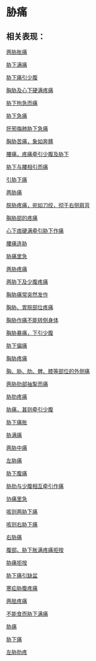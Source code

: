 # 胁痛## 相关表现： [两胁胀痛](https://www.gmzyjc.com/search/result?wd=两胁胀痛)[胁下满痛](https://www.gmzyjc.com/search/result?wd=胁下满痛)[胁下痛引少腹](https://www.gmzyjc.com/search/result?wd=胁下痛引少腹)[胸胁及心下硬满疼痛](https://www.gmzyjc.com/search/result?wd=胸胁及心下硬满疼痛)[胁下拘急而痛](https://www.gmzyjc.com/search/result?wd=胁下拘急而痛)[胁下急痛](https://www.gmzyjc.com/search/result?wd=胁下急痛)[肝邪侮肺胁下急痛](https://www.gmzyjc.com/search/result?wd=肝邪侮肺胁下急痛)[胸胁苦痛，象如奔豚](https://www.gmzyjc.com/search/result?wd=胸胁苦痛，象如奔豚)[腰痛，疼痛牵引少腹及胁下](https://www.gmzyjc.com/search/result?wd=腰痛，疼痛牵引少腹及胁下)[胁下与腰相引而痛](https://www.gmzyjc.com/search/result?wd=胁下与腰相引而痛)[引胁下痛](https://www.gmzyjc.com/search/result?wd=引胁下痛)[两胁痛](https://www.gmzyjc.com/search/result?wd=两胁痛)[脘胁疼痛，宛如刀绞，彻于右侧肩背](https://www.gmzyjc.com/search/result?wd=脘胁疼痛，宛如刀绞，彻于右侧肩背)[胸胁部的疼痛](https://www.gmzyjc.com/search/result?wd=胸胁部的疼痛)[心下痞硬满牵引胁下作痛](https://www.gmzyjc.com/search/result?wd=心下痞硬满牵引胁下作痛)[腰痛连胁](https://www.gmzyjc.com/search/result?wd=腰痛连胁)[胁痛里急](https://www.gmzyjc.com/search/result?wd=胁痛里急)[两胁疼痛](https://www.gmzyjc.com/search/result?wd=两胁疼痛)[两胁下及少腹疼痛](https://www.gmzyjc.com/search/result?wd=两胁下及少腹疼痛)[胸胁痛常突然发作](https://www.gmzyjc.com/search/result?wd=胸胁痛常突然发作)[胸胁、胃脘部位疼痛](https://www.gmzyjc.com/search/result?wd=胸胁、胃脘部位疼痛)[胸胁作痛不能转侧身体](https://www.gmzyjc.com/search/result?wd=胸胁作痛不能转侧身体)[胸胁暴痛，下引少腹](https://www.gmzyjc.com/search/result?wd=胸胁暴痛，下引少腹)[胁下偏痛](https://www.gmzyjc.com/search/result?wd=胁下偏痛)[胸胁疼痛](https://www.gmzyjc.com/search/result?wd=胸胁疼痛)[胸、胁、肋、髀、膝等部位的外侧痛](https://www.gmzyjc.com/search/result?wd=胸、胁、肋、髀、膝等部位的外侧痛)[两胁肋部抽掣而痛](https://www.gmzyjc.com/search/result?wd=两胁肋部抽掣而痛)[胁肋疼痛](https://www.gmzyjc.com/search/result?wd=胁肋疼痛)[胁痛，甚则牵引少腹](https://www.gmzyjc.com/search/result?wd=胁痛，甚则牵引少腹)[胁下痛胀](https://www.gmzyjc.com/search/result?wd=胁下痛胀)[胁满痛](https://www.gmzyjc.com/search/result?wd=胁满痛)[两胁中痛](https://www.gmzyjc.com/search/result?wd=两胁中痛)[左胁痛](https://www.gmzyjc.com/search/result?wd=左胁痛)[胁下腹痛](https://www.gmzyjc.com/search/result?wd=胁下腹痛)[胁肋与少腹相互牵引作痛](https://www.gmzyjc.com/search/result?wd=胁肋与少腹相互牵引作痛)[协痛里急](https://www.gmzyjc.com/search/result?wd=协痛里急)[咳则两胁下痛](https://www.gmzyjc.com/search/result?wd=咳则两胁下痛)[咳则右胁下痛](https://www.gmzyjc.com/search/result?wd=咳则右胁下痛)[右胁痛](https://www.gmzyjc.com/search/result?wd=右胁痛)[腹部、胁下胀满疼痛拒按](https://www.gmzyjc.com/search/result?wd=腹部、胁下胀满疼痛拒按)[胁痛拒按](https://www.gmzyjc.com/search/result?wd=胁痛拒按)[胁下痛引缺盆](https://www.gmzyjc.com/search/result?wd=胁下痛引缺盆)[寒疝胁腹疼痛](https://www.gmzyjc.com/search/result?wd=寒疝胁腹疼痛)[两胠疼痛](https://www.gmzyjc.com/search/result?wd=两胠疼痛)[不能食而胁下满痛](https://www.gmzyjc.com/search/result?wd=不能食而胁下满痛)[胁痛](https://www.gmzyjc.com/search/result?wd=胁痛)[胁下痛](https://www.gmzyjc.com/search/result?wd=胁下痛)[左胁肋疼](https://www.gmzyjc.com/search/result?wd=左胁肋疼)